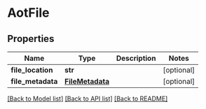 # AotFile

## Properties
Name | Type | Description | Notes
------------ | ------------- | ------------- | -------------
**file_location** | **str** |  | [optional] 
**file_metadata** | [**FileMetadata**](FileMetadata.md) |  | [optional] 

[[Back to Model list]](../README.md#documentation-for-models) [[Back to API list]](../README.md#documentation-for-api-endpoints) [[Back to README]](../README.md)


